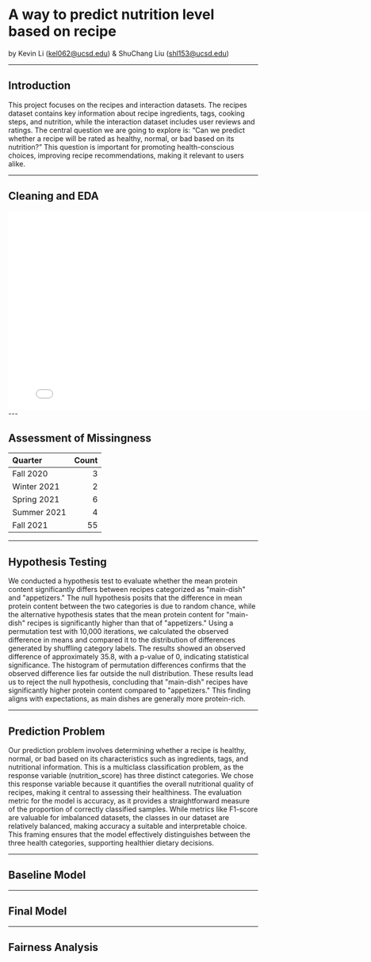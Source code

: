 # A way to predict nutrition level based on recipe

by Kevin Li (kel062@ucsd.edu) & ShuChang Liu (shl153@ucsd.edu)


---

## Introduction

This project focuses on the recipes and interaction datasets. The recipes dataset contains key information about recipe ingredients, tags, cooking steps, and nutrition, while the interaction dataset includes user reviews and ratings. The central question we are going to explore is: “Can we predict whether a recipe will be rated as healthy, normal, or bad based on its nutrition?” This question is important for promoting health-conscious choices, improving recipe recommendations, making it relevant to users alike.

---

## Cleaning and EDA

<iframe src="assets/file-name.html" width=800 height=400 frameBorder=0></iframe>
---

## Assessment of Missingness


| Quarter     |   Count |
|:------------|--------:|
| Fall 2020   |       3 |
| Winter 2021 |       2 |
| Spring 2021 |       6 |
| Summer 2021 |       4 |
| Fall 2021   |      55 |

---

## Hypothesis Testing

We conducted a hypothesis test to evaluate whether the mean protein content significantly differs between recipes categorized as "main-dish" and "appetizers." The null hypothesis posits that the difference in mean protein content between the two categories is due to random chance, while the alternative hypothesis states that the mean protein content for "main-dish" recipes is significantly higher than that of "appetizers." Using a permutation test with 10,000 iterations, we calculated the observed difference in means and compared it to the distribution of differences generated by shuffling category labels.
The results showed an observed difference of approximately 35.8, with a p-value of 0, indicating statistical significance. The histogram of permutation differences confirms that the observed difference lies far outside the null distribution. These results lead us to reject the null hypothesis, concluding that "main-dish" recipes have significantly higher protein content compared to "appetizers." This finding aligns with expectations, as main dishes are generally more protein-rich.

---

## Prediction Problem

Our prediction problem involves determining whether a recipe is healthy, normal, or bad based on its characteristics such as ingredients, tags, and nutritional information. This is a multiclass classification problem, as the response variable (nutrition_score) has three distinct categories. We chose this response variable because it quantifies the overall nutritional quality of recipes, making it central to assessing their healthiness.
The evaluation metric for the model is accuracy, as it provides a straightforward measure of the proportion of correctly classified samples. While metrics like F1-score are valuable for imbalanced datasets, the classes in our dataset are relatively balanced, making accuracy a suitable and interpretable choice. This framing ensures that the model effectively distinguishes between the three health categories, supporting healthier dietary decisions.

___

## Baseline Model




___

## Final Model




___

## Fairness Analysis






